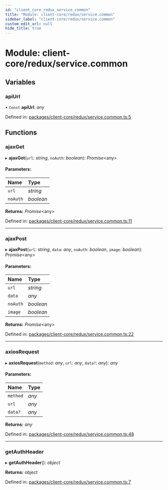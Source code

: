 ```yaml
---
id: "client_core_redux_service_common"
title: "Module: client-core/redux/service.common"
sidebar_label: "client-core/redux/service.common"
custom_edit_url: null
hide_title: true
---
```


# Module: client-core/redux/service.common

## Variables

### apiUrl

• `Const` **apiUrl**: *any*

Defined in: [packages/client-core/redux/service.common.ts:5](https://github.com/xr3ngine/xr3ngine/blob/9d253dc38/packages/client-core/redux/service.common.ts#L5)

## Functions

### ajaxGet

▸ **ajaxGet**(`url`: *string*, `noAuth`: *boolean*): *Promise*<any\>

#### Parameters:

Name | Type |
:------ | :------ |
`url` | *string* |
`noAuth` | *boolean* |

**Returns:** *Promise*<any\>

Defined in: [packages/client-core/redux/service.common.ts:11](https://github.com/xr3ngine/xr3ngine/blob/9d253dc38/packages/client-core/redux/service.common.ts#L11)

___

### ajaxPost

▸ **ajaxPost**(`url`: *string*, `data`: *any*, `noAuth`: *boolean*, `image`: *boolean*): *Promise*<any\>

#### Parameters:

Name | Type |
:------ | :------ |
`url` | *string* |
`data` | *any* |
`noAuth` | *boolean* |
`image` | *boolean* |

**Returns:** *Promise*<any\>

Defined in: [packages/client-core/redux/service.common.ts:22](https://github.com/xr3ngine/xr3ngine/blob/9d253dc38/packages/client-core/redux/service.common.ts#L22)

___

### axiosRequest

▸ **axiosRequest**(`method`: *any*, `url`: *any*, `data?`: *any*): *any*

#### Parameters:

Name | Type |
:------ | :------ |
`method` | *any* |
`url` | *any* |
`data?` | *any* |

**Returns:** *any*

Defined in: [packages/client-core/redux/service.common.ts:48](https://github.com/xr3ngine/xr3ngine/blob/9d253dc38/packages/client-core/redux/service.common.ts#L48)

___

### getAuthHeader

▸ **getAuthHeader**(): *object*

**Returns:** *object*

Defined in: [packages/client-core/redux/service.common.ts:7](https://github.com/xr3ngine/xr3ngine/blob/9d253dc38/packages/client-core/redux/service.common.ts#L7)
